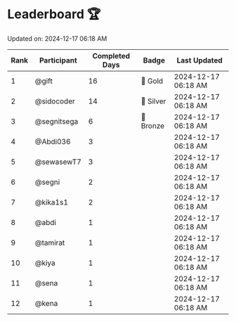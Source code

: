 # Leaderboard 🏆

Updated on: 2024-12-17 06:18 AM

| Rank | Participant       | Completed Days | Badge      | Last Updated         |
|------|-------------------|----------------|------------|----------------------|
| 1    | @gift             | 16             | 🏅 Gold     | 2024-12-17 06:18 AM |
| 2    | @sidocoder        | 14             | 🥈 Silver   | 2024-12-17 06:18 AM |
| 3    | @segnitsega       | 6              | 🥉 Bronze   | 2024-12-17 06:18 AM |
| 4    | @Abdi036          | 3              |            | 2024-12-17 06:18 AM |
| 5    | @sewasewT7        | 3              |            | 2024-12-17 06:18 AM |
| 6    | @segni            | 2              |            | 2024-12-17 06:18 AM |
| 7    | @kika1s1          | 2              |            | 2024-12-17 06:18 AM |
| 8    | @abdi             | 1              |            | 2024-12-17 06:18 AM |
| 9    | @tamirat          | 1              |            | 2024-12-17 06:18 AM |
| 10   | @kiya             | 1              |            | 2024-12-17 06:18 AM |
| 11   | @sena             | 1              |            | 2024-12-17 06:18 AM |
| 12   | @kena             | 1              |            | 2024-12-17 06:18 AM |
